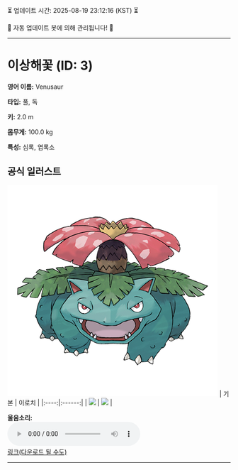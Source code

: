 
⏳ 업데이트 시간: 2025-08-19 23:12:16 (KST) ⏳

🤖 자동 업데이트 봇에 의해 관리됩니다! 🤖

---

# 이상해꽃 (ID: 3)
**영어 이름:** Venusaur

**타입:** 풀, 독

**키:** 2.0 m

**몸무게:** 100.0 kg

**특성:** 심록, 엽록소

## 공식 일러스트
![](https://raw.githubusercontent.com/PokeAPI/sprites/master/sprites/pokemon/other/official-artwork/3.png)
| 기본 | 이로치 |
|:----:|:------:|
| <img src="http://play.pokemonshowdown.com/sprites/ani/venusaur.gif" width="200"> | <img src="http://play.pokemonshowdown.com/sprites/ani-shiny/venusaur.gif" width="200"> |

**울음소리:**<br><audio controls src="https://raw.githubusercontent.com/PokeAPI/cries/main/cries/pokemon/latest/3.ogg"></audio><br> [링크(다운로드 될 수도)](https://raw.githubusercontent.com/PokeAPI/cries/main/cries/pokemon/latest/3.ogg)


---
